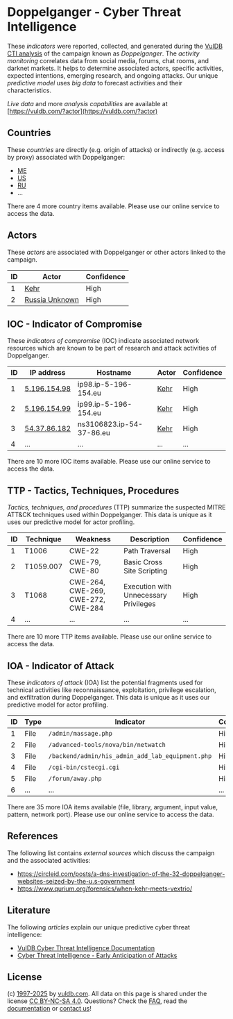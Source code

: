 # Doppelganger - Cyber Threat Intelligence

These _indicators_ were reported, collected, and generated during the [VulDB CTI analysis](https://vuldb.com/?kb.cti) of the campaign known as _Doppelganger_. The _activity monitoring_ correlates data from social media, forums, chat rooms, and darknet markets. It helps to determine associated actors, specific activities, expected intentions, emerging research, and ongoing attacks. Our unique _predictive model_ uses _big data_ to forecast activities and their characteristics.

_Live data_ and more _analysis capabilities_ are available at [https://vuldb.com/?actor](https://vuldb.com/?actor)

## Countries

These _countries_ are directly (e.g. origin of attacks) or indirectly (e.g. access by proxy) associated with Doppelganger:

* [ME](https://vuldb.com/?country.me)
* [US](https://vuldb.com/?country.us)
* [RU](https://vuldb.com/?country.ru)
* ...

There are 4 more country items available. Please use our online service to access the data.

## Actors

These _actors_ are associated with Doppelganger or other actors linked to the campaign.

ID | Actor | Confidence
-- | ----- | ----------
1 | [Kehr](https://vuldb.com/?actor.kehr) | High
2 | [Russia Unknown](https://vuldb.com/?actor.russia_unknown) | High

## IOC - Indicator of Compromise

These _indicators of compromise_ (IOC) indicate associated network resources which are known to be part of research and attack activities of Doppelganger.

ID | IP address | Hostname | Actor | Confidence
-- | ---------- | -------- | ----- | ----------
1 | [5.196.154.98](https://vuldb.com/?ip.5.196.154.98) | ip98.ip-5-196-154.eu | [Kehr](https://vuldb.com/?actor.kehr) | High
2 | [5.196.154.99](https://vuldb.com/?ip.5.196.154.99) | ip99.ip-5-196-154.eu | [Kehr](https://vuldb.com/?actor.kehr) | High
3 | [54.37.86.182](https://vuldb.com/?ip.54.37.86.182) | ns3106823.ip-54-37-86.eu | [Kehr](https://vuldb.com/?actor.kehr) | High
4 | ... | ... | ... | ...

There are 10 more IOC items available. Please use our online service to access the data.

## TTP - Tactics, Techniques, Procedures

_Tactics, techniques, and procedures_ (TTP) summarize the suspected MITRE ATT&CK techniques used within Doppelganger. This data is unique as it uses our predictive model for actor profiling.

ID | Technique | Weakness | Description | Confidence
-- | --------- | -------- | ----------- | ----------
1 | T1006 | CWE-22 | Path Traversal | High
2 | T1059.007 | CWE-79, CWE-80 | Basic Cross Site Scripting | High
3 | T1068 | CWE-264, CWE-269, CWE-272, CWE-284 | Execution with Unnecessary Privileges | High
4 | ... | ... | ... | ...

There are 10 more TTP items available. Please use our online service to access the data.

## IOA - Indicator of Attack

These _indicators of attack_ (IOA) list the potential fragments used for technical activities like reconnaissance, exploitation, privilege escalation, and exfiltration during Doppelganger. This data is unique as it uses our predictive model for actor profiling.

ID | Type | Indicator | Confidence
-- | ---- | --------- | ----------
1 | File | `/admin/massage.php` | High
2 | File | `/advanced-tools/nova/bin/netwatch` | High
3 | File | `/backend/admin/his_admin_add_lab_equipment.php` | High
4 | File | `/cgi-bin/cstecgi.cgi` | High
5 | File | `/forum/away.php` | High
6 | ... | ... | ...

There are 35 more IOA items available (file, library, argument, input value, pattern, network port). Please use our online service to access the data.

## References

The following list contains _external sources_ which discuss the campaign and the associated activities:

* https://circleid.com/posts/a-dns-investigation-of-the-32-doppelganger-websites-seized-by-the-u.s-government
* https://www.qurium.org/forensics/when-kehr-meets-vextrio/

## Literature

The following _articles_ explain our unique predictive cyber threat intelligence:

* [VulDB Cyber Threat Intelligence Documentation](https://vuldb.com/?kb.cti)
* [Cyber Threat Intelligence - Early Anticipation of Attacks](https://www.scip.ch/en/?labs.20201022)

## License

(c) [1997-2025](https://vuldb.com/?kb.changelog) by [vuldb.com](https://vuldb.com/?kb.about). All data on this page is shared under the license [CC BY-NC-SA 4.0](https://creativecommons.org/licenses/by-nc-sa/4.0/). Questions? Check the [FAQ](https://vuldb.com/?kb.faq), read the [documentation](https://vuldb.com/?kb) or [contact us](https://vuldb.com/?contact)!
